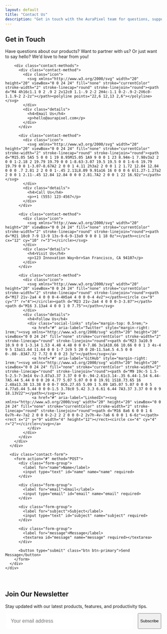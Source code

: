 ```yaml
---
layout: default
title: "Contact Us"
description: "Get in touch with the AuraPixel team for questions, support, or partnership opportunities."
---
```


<section class="contact-section">
  <div class="container">
    <div class="contact-content">
      <div class="contact-info">
        <h2>Get in Touch</h2>
        <p>Have questions about our products? Want to partner with us? Or just want to say hello? We'd love to hear from you!</p>
        
        <div class="contact-methods">
          <div class="contact-method">
            <div class="icon">
              <svg xmlns="http://www.w3.org/2000/svg" width="20" height="20" viewBox="0 0 24 24" fill="none" stroke="currentColor" stroke-width="2" stroke-linecap="round" stroke-linejoin="round"><path d="M4 4h16c1.1 0 2 .9 2 2v12c0 1.1-.9 2-2 2H4c-1.1 0-2-.9-2-2V6c0-1.1.9-2 2-2z"></path><polyline points="22,6 12,13 2,6"></polyline></svg>
            </div>
            <div class="details">
              <h4>Email Us</h4>
              <p>hello@aurapixel.com</p>
            </div>
          </div>
          
          <div class="contact-method">
            <div class="icon">
              <svg xmlns="http://www.w3.org/2000/svg" width="20" height="20" viewBox="0 0 24 24" fill="none" stroke="currentColor" stroke-width="2" stroke-linecap="round" stroke-linejoin="round"><path d="M15.05 5A5 5 0 0 1 19 8.95M15.05 1A9 9 0 0 1 23 8.94m-1 7.98v3a2 2 0 0 1-2.18 2 19.79 19.79 0 0 1-8.63-3.07 19.5 19.5 0 0 1-6-6 19.79 19.79 0 0 1-3.07-8.67A2 2 0 0 1 4.11 2h3a2 2 0 0 1 2 1.72 12.84 12.84 0 0 0 .7 2.81 2 2 0 0 1-.45 2.11L8.09 9.91a16 16 0 0 0 6 6l1.27-1.27a2 2 0 0 1 2.11-.45 12.84 12.84 0 0 0 2.81.7A2 2 0 0 1 22 16.92z"></path></svg>
            </div>
            <div class="details">
              <h4>Call Us</h4>
              <p>+1 (555) 123-4567</p>
            </div>
          </div>
          
          <div class="contact-method">
            <div class="icon">
              <svg xmlns="http://www.w3.org/2000/svg" width="20" height="20" viewBox="0 0 24 24" fill="none" stroke="currentColor" stroke-width="2" stroke-linecap="round" stroke-linejoin="round"><path d="M21 10c0 7-9 13-9 13s-9-6-9-13a9 9 0 0 1 18 0z"></path><circle cx="12" cy="10" r="3"></circle></svg>
            </div>
            <div class="details">
              <h4>Visit Us</h4>
              <p>123 Innovation Way<br>San Francisco, CA 94107</p>
            </div>
          </div>
          
          <div class="contact-method">
            <div class="icon">
              <svg xmlns="http://www.w3.org/2000/svg" width="20" height="20" viewBox="0 0 24 24" fill="none" stroke="currentColor" stroke-width="2" stroke-linecap="round" stroke-linejoin="round"><path d="M17 21v-2a4 4 0 0 0-4-4H5a4 4 0 0 0-4 4v2"></path><circle cx="9" cy="7" r="4"></circle><path d="M23 21v-2a4 4 0 0 0-3-3.87"></path><path d="M16 3.13a4 4 0 0 1 0 7.75"></path></svg>
            </div>
            <div class="details">
              <h4>Follow Us</h4>
              <div class="social-links" style="margin-top: 0.5rem;">
                <a href="#" aria-label="Twitter" style="margin-right: 1rem;"><svg xmlns="http://www.w3.org/2000/svg" width="20" height="20" viewBox="0 0 24 24" fill="none" stroke="currentColor" stroke-width="2" stroke-linecap="round" stroke-linejoin="round"><path d="M23 3a10.9 10.9 0 0 1-3.14 1.53 4.48 4.48 0 0 0-7.86 3v1A10.66 10.66 0 0 1 3 4s-4 9 5 13a11.64 11.64 0 0 1-7 2c9 5 20 0 20-11.5a4.5 4.5 0 0 0-.08-.83A7.72 7.72 0 0 0 23 3z"></path></svg></a>
                <a href="#" aria-label="GitHub" style="margin-right: 1rem;"><svg xmlns="http://www.w3.org/2000/svg" width="20" height="20" viewBox="0 0 24 24" fill="none" stroke="currentColor" stroke-width="2" stroke-linecap="round" stroke-linejoin="round"><path d="M9 19c-5 1.5-5-2.5-7-3m14 6v-3.87a3.37 3.37 0 0 0-.94-2.61c3.14-.35 6.44-1.54 6.44-7A5.44 5.44 0 0 0 20 4.77 5.07 5.07 0 0 0 19.91 1S18.73.65 16 2.48a13.38 13.38 0 0 0-7 0C6.27.65 5.09 1 5.09 1A5.07 5.07 0 0 0 5 4.77a5.44 5.44 0 0 0-1.5 3.78c0 5.42 3.3 6.61 6.44 7A3.37 3.37 0 0 0 9 18.13V22"></path></svg></a>
                <a href="#" aria-label="LinkedIn"><svg xmlns="http://www.w3.org/2000/svg" width="20" height="20" viewBox="0 0 24 24" fill="none" stroke="currentColor" stroke-width="2" stroke-linecap="round" stroke-linejoin="round"><path d="M16 8a6 6 0 0 1 6 6v7h-4v-7a2 2 0 0 0-2-2 2 2 0 0 0-2 2v7h-4v-7a6 6 0 0 1 6-6z"></path><rect x="2" y="9" width="4" height="12"></rect><circle cx="4" cy="4" r="2"></circle></svg></a>
              </div>
            </div>
          </div>
        </div>
      </div>
      
      <div class="contact-form">
        <form action="#" method="POST">
          <div class="form-group">
            <label for="name">Name</label>
            <input type="text" id="name" name="name" required>
          </div>
          
          <div class="form-group">
            <label for="email">Email</label>
            <input type="email" id="email" name="email" required>
          </div>
          
          <div class="form-group">
            <label for="subject">Subject</label>
            <input type="text" id="subject" name="subject" required>
          </div>
          
          <div class="form-group">
            <label for="message">Message</label>
            <textarea id="message" name="message" required></textarea>
          </div>
          
          <button type="submit" class="btn btn-primary">Send Message</button>
        </form>
      </div>
    </div>
  </div>
</section>

<section class="cta-section" style="margin-top: 4rem;">
  <div class="container">
    <h2>Join Our Newsletter</h2>
    <p>Stay updated with our latest products, features, and productivity tips.</p>
    <form action="#" method="POST" style="max-width: 500px; margin: 0 auto;">
      <div style="display: flex; gap: 1rem;">
        <input type="email" placeholder="Your email address" style="flex: 1; padding: 1rem; border: none; border-radius: 0.375rem; font-size: 1rem;">
        <button type="submit" class="btn btn-lg" style="white-space: nowrap;">Subscribe</button>
      </div>
    </form>
  </div>
</section>
